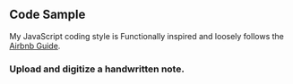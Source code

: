 ## Code Sample

My JavaScript coding style is Functionally inspired and loosely follows the [Airbnb Guide](https://github.com/airbnb/javascript).

### Upload and digitize a handwritten note.
